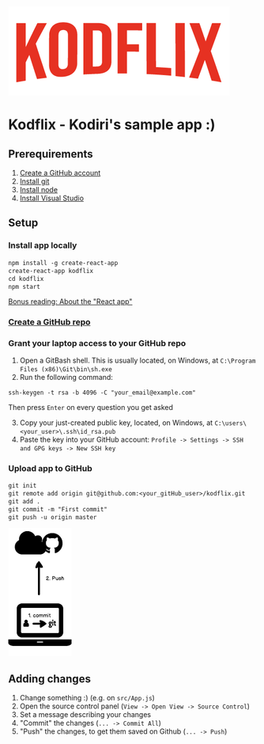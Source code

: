 ![Kodflix](./kodflix.png?raw=true "Title")

# Kodflix - Kodiri's sample app :)

## Prerequirements
1. [Create a GitHub account](https://github.com)
2. [Install git](https://git-scm.com/downloads)
3. [Install node](https://nodejs.org/en/download/)
4. [Install Visual Studio](https://code.visualstudio.com/download)

## Setup

### Install app locally
```
npm install -g create-react-app
create-react-app kodflix
cd kodflix
npm start
```
[Bonus reading: About the "React app"](https://github.com/facebook/create-react-app)

### [Create a GitHub repo](https://github.com/new)

### Grant your laptop access to your GitHub repo

1. Open a GitBash shell. This is usually located, on Windows, at `C:\Program Files (x86)\Git\bin\sh.exe`
2. Run the following command:
```
ssh-keygen -t rsa -b 4096 -C "your_email@example.com"
```
Then press `Enter` on every question you get asked

3. Copy your just-created public key, located, on Windows, at `C:\users\<your_user>\.ssh\id_rsa.pub`
4. Paste the key into your GitHub account: `Profile -> Settings -> SSH and GPG keys -> New SSH key`

### Upload app to GitHub
```
git init
git remote add origin git@github.com:<your_gitHub_user>/kodflix.git
git add .
git commit -m "First commit"
git push -u origin master
```
![Kodflix](./commit-push.png?raw=true "commit-push")

## Adding changes
1. Change something :) (e.g. on `src/App.js`)
2. Open the source control panel (`View -> Open View -> Source Control`)
3. Set a message describing your changes
4. "Commit" the changes (`... -> Commit All`)
5. "Push" the changes, to get them saved on Github (`... -> Push`)